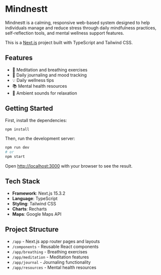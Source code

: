 # Mindnestt

Mindnestt is a calming, responsive web-based system designed to help individuals manage and reduce stress through daily mindfulness practices, self-reflection tools, and mental wellness support features.

This is a [Next.js](https://nextjs.org) project built with TypeScript and Tailwind CSS.

## Features

- 🧘 Meditation and breathing exercises
- 📝 Daily journaling and mood tracking
- 💡 Daily wellness tips
- 📚 Mental health resources
- 🎵 Ambient sounds for relaxation

## Getting Started

First, install the dependencies:

```bash
npm install
```

Then, run the development server:

```bash
npm run dev
# or
npm start
```

Open [http://localhost:3000](http://localhost:3000) with your browser to see the result.

## Tech Stack

- **Framework**: Next.js 15.3.2
- **Language**: TypeScript
- **Styling**: Tailwind CSS
- **Charts**: Recharts
- **Maps**: Google Maps API

## Project Structure

- `/app` - Next.js app router pages and layouts
- `/components` - Reusable React components
- `/app/breathing` - Breathing exercises
- `/app/meditation` - Meditation features
- `/app/journal` - Journaling functionality
- `/app/resources` - Mental health resources
